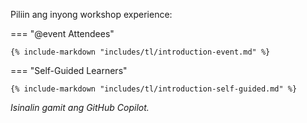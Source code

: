Piliin ang inyong workshop experience:

=== "@event Attendees"

    {% include-markdown "includes/tl/introduction-event.md" %}

=== "Self-Guided Learners"

    {% include-markdown "includes/tl/introduction-self-guided.md" %}

*Isinalin gamit ang GitHub Copilot.*
